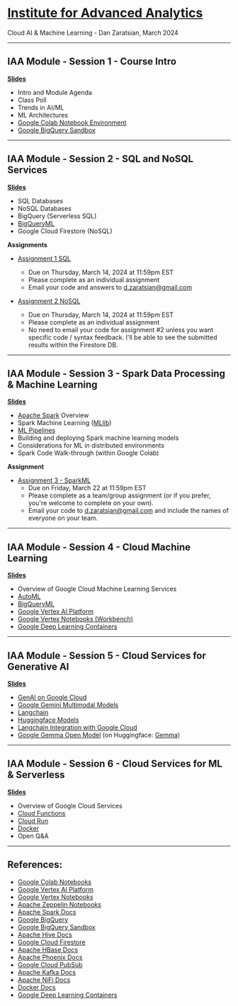 # [Institute for Advanced Analytics](https://analytics.ncsu.edu/)
Cloud AI & Machine Learning - Dan Zaratsian, March 2024


---
## IAA Module - Session 1 - Course Intro

[**Slides**](https://docs.google.com/presentation/d/1CC03MXct8pW9DblZ4i7sICcYlbXg81xgyB1DLtDh_ig/edit?usp=sharing)

* Intro and Module Agenda
* Class Poll
* Trends in AI/ML
* ML Architectures
* [Google Colab Notebook Environment](https://colab.sandbox.google.com/)
* [Google BigQuery Sandbox](https://console.cloud.google.com/bigquery)

---
## IAA Module - Session 2 - SQL and NoSQL Services

[**Slides**](https://docs.google.com/presentation/d/1zB7K2ud91WOKuCENic4WNLz6lSqJ0yUbijYQJ3HbFU0/edit?usp=sharing)

* SQL Databases
* NoSQL Databases
* BigQuery (Serverless SQL)
* [BigQueryML](https://cloud.google.com/bigquery-ml/docs/introduction)
* Google Cloud Firestore (NoSQL)

**Assignments**
* [Assignment 1 SQL](./session_02/Assignment_1_SQL.md)
  - Due on Thursday, March 14, 2024 at 11:59pm EST
  - Please complete as an individual assignment
  - Email your code and answers to d.zaratsian@gmail.com

* [Assignment 2 NoSQL](https://colab.research.google.com/drive/1Fp8OYxF9cyY-WIinV4w4IXOxCIRMW0v3?usp=sharing)
  - Due on Thursday, March 14, 2024 at 11:59pm EST
  - Please complete as an individual assignment
  - No need to email your code for assignment #2 unless you want specific code / syntax feedback. I'll be able to see the submitted results within the Firestore DB.

---
## IAA Module - Session 3 - Spark Data Processing & Machine Learning

[**Slides**](https://docs.google.com/presentation/d/1JG4nMPv1ryovSpZG62XGS0frzpb0c82EEincZZ7acMU/edit#slide=id.g7167105720_0_348)

* [Apache Spark](https://spark.apache.org/) Overview
* Spark Machine Learning ([MLlib](https://spark.apache.org/docs/latest/ml-guide.html))
* [ML Pipelines](https://spark.apache.org/docs/latest/ml-pipeline.html)
* Building and deploying Spark machine learning models
* Considerations for ML in distributed environments
* Spark Code Walk-through (within Google Colab)

**Assignment**
* [Assignment 3 - SparkML](https://colab.research.google.com/drive/1AVRfN0SUVBiX5V7YpaMyn4BFu4dmr3Ht?usp=sharing)
  - Due on Friday, March 22 at 11:59pm EST
  - Please complete as a team/group assignment (or if you prefer, you're welcome to complete on your own).
  - Email your code to d.zaratsian@gmail.com and include the names of everyone on your team.

---
## IAA Module - Session 4 - Cloud Machine Learning

[**Slides**]()

* Overview of Google Cloud Machine Learning Services
* [AutoML](https://cloud.google.com/automl)
* [BigQueryML](https://cloud.google.com/bigquery-ml/docs/introduction)
* [Google Vertex AI Platform](https://cloud.google.com/vertex-ai/docs/start/introduction-unified-platform)
* [Google Vertex Notebooks (Workbench)](https://cloud.google.com/vertex-ai/docs/workbench/introduction)
* [Google Deep Learning Containers](https://cloud.google.com/deep-learning-containers/docs/choosing-container)

---
## IAA Module - Session 5 - Cloud Services for Generative AI

[**Slides**]()

* [GenAI on Google Cloud](https://cloud.google.com/vertex-ai/generative-ai/docs/learn/overview)
* [Google Gemini Multimodal Models](https://cloud.google.com/vertex-ai/generative-ai/docs/multimodal/overview)
* [Langchain](https://python.langchain.com/docs/get_started/introduction)
* [Huggingface Models](https://huggingface.co/models)
* [Langchain Integration with Google Cloud](https://python.langchain.com/docs/integrations/platforms/google)
* [Google Gemma Open Model](https://ai.google.dev/gemma) (on Huggingface: [Gemma](https://huggingface.co/google))

---
## IAA Module - Session 6 - Cloud Services for ML & Serverless

[**Slides**]()

* Overview of Google Cloud Services
* [Cloud Functions](https://cloud.google.com/functions)
* [Cloud Run](https://cloud.google.com/run)
* [Docker](https://docs.docker.com/)
* Open Q&A

---

## References:

* [Google Colab Notebooks](https://colab.sandbox.google.com)
* [Google Vertex AI Platform](https://cloud.google.com/vertex-ai/docs/start/introduction-unified-platform)
* [Google Vertex Notebooks](https://cloud.google.com/vertex-ai/docs/workbench/notebook-solution)
* [Apache Zeppelin Notebooks](https://zeppelin.apache.org/)
* [Apache Spark Docs](https://spark.apache.org/docs/latest/)
* [Google BigQuery](https://cloud.google.com/bigquery/what-is-bigquery)
* [Google BigQuery Sandbox](https://console.cloud.google.com/bigquery)
* [Apache Hive Docs](https://cwiki.apache.org/confluence/display/Hive/GettingStarted)
* [Google Cloud Firestore](https://cloud.google.com/firestore/docs)
* [Apache HBase Docs](https://hbase.apache.org/book.html)
* [Apache Phoenix Docs](https://phoenix.apache.org/)
* [Google Cloud PubSub](https://cloud.google.com/pubsub/docs/concepts)
* [Apache Kafka Docs](https://kafka.apache.org/20/documentation.html)
* [Apache NiFi Docs](https://nifi.apache.org/docs.html)
* [Docker Docs](https://docs.docker.com/)
* [Google Deep Learning Containers](https://cloud.google.com/deep-learning-containers/docs/choosing-container)
